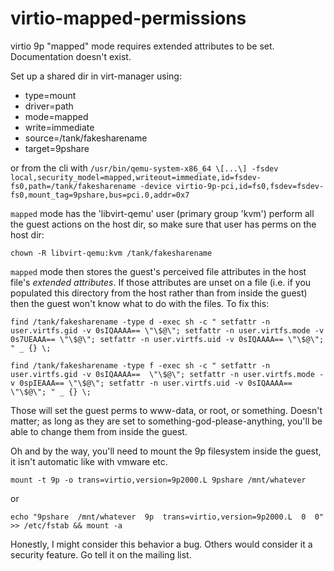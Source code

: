 # virtio-mapped-permissions
virtio 9p "mapped" mode requires extended attributes to be set. Documentation doesn't exist.

Set up a shared dir in virt-manager using:
-  type=mount
-  driver=path
-  mode=mapped
-  write=immediate
-  source=/tank/fakesharename
-  target=9pshare

or from the cli with `/usr/bin/qemu-system-x86_64 \[...\] -fsdev local,security_model=mapped,writeout=immediate,id=fsdev-fs0,path=/tank/fakesharename -device virtio-9p-pci,id=fs0,fsdev=fsdev-fs0,mount_tag=9pshare,bus=pci.0,addr=0x7 `

`mapped` mode has the 'libvirt-qemu' user (primary group 'kvm') perform all the guest actions on the host dir, so make sure that user has perms on the host dir:

`chown -R libvirt-qemu:kvm /tank/fakesharename`

`mapped` mode then stores the guest's perceived file attributes in the host file's *extended attributes*. If those attributes are unset on a file (i.e. if you populated this directory from the host rather than from inside the guest) then the guest won't know what to do with the files. To fix this:

`find /tank/fakesharename -type d -exec sh -c " setfattr -n user.virtfs.gid -v 0sIQAAAA== \"\$@\"; setfattr -n user.virtfs.mode -v 0s7UEAAA== \"\$@\"; setfattr -n user.virtfs.uid -v 0sIQAAAA== \"\$@\"; " _ {} \;`

`find /tank/fakesharename -type f -exec sh -c " setfattr -n user.virtfs.gid -v 0sIQAAAA==  \"\$@\"; setfattr -n user.virtfs.mode -v 0spIEAAA== \"\$@\"; setfattr -n user.virtfs.uid -v 0sIQAAAA== \"\$@\"; " _ {} \;`

Those will set the guest perms to www-data, or root, or something. Doesn't matter; as long as they are set to something-god-please-anything, you'll be able to change them from inside the guest.

Oh and by the way, you'll need to mount the 9p filesystem inside the guest, it isn't automatic like with vmware etc.

`mount -t 9p -o trans=virtio,version=9p2000.L 9pshare /mnt/whatever`

or

`echo "9pshare  /mnt/whatever  9p  trans=virtio,version=9p2000.L  0  0" >> /etc/fstab && mount -a`

Honestly, I might consider this behavior a bug. Others would consider it a security feature. Go tell it on the mailing list.
